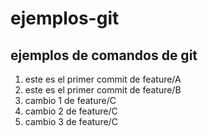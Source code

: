 # ejemplos-git
## ejemplos de comandos de git
1. este es el primer commit de feature/A
2. este es el primer commit de feature/B
3. cambio 1 de feature/C
4. cambio 2 de feature/C
5. cambio 3 de feature/C